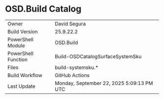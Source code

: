 ﻿# OSD.Build Catalog

| | |
|-|-|
| Owner | David Segura |
| Build Version | 25.9.22.2 |
| PowerShell Module | OSD.Build |
| PowerShell Function | Build-OSDCatalogSurfaceSystemSku |
| Files | build-systemsku.* |
| Build Workflow | GitHub Actions |
| Last Update | Monday, September 22, 2025 5:09:13 PM UTC |
